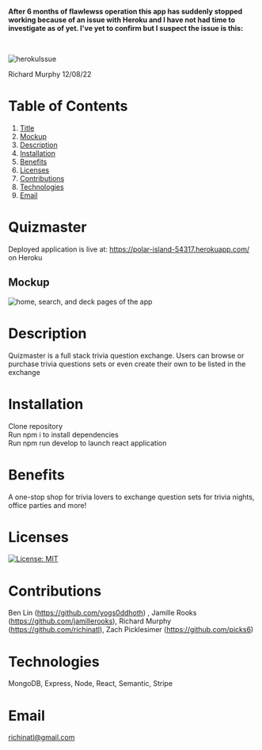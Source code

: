 **After 6 months of flawlewss operation this app has suddenly stopped working because of an issue with Heroku and I have not had time to investigate as of yet.
I've yet to confirm but I suspect the issue is this:**

<br>

![herokuIssue](https://user-images.githubusercontent.com/95508564/206523704-e40a7e93-2b40-4e46-9e16-0fba7097f881.png)

Richard Murphy 12/08/22

# Table of Contents
  1. [Title](#Title)
  2. [Mockup](#Mockup)
  3. [Description](#Description)
  4. [Installation](#Installation)
  5. [Benefits](#Benefits)
  6. [Licenses](#Licenses)
  7. [Contributions](#Contributions)
  8. [Technologies](#Technologies)
  9. [Email](#Email)
  

# Quizmaster
Deployed application is live at: https://polar-island-54317.herokuapp.com/ on Heroku
## Mockup 
<img src="./assets/../client/src/assets/images/mockup.png" alt="home, search, and deck pages of the app">

# Description
Quizmaster is a full stack trivia question exchange. Users can browse or purchase trivia questions sets or even create their own to be listed in the exchange
# Installation
Clone repository <br>
Run npm i to install dependencies <br>
Run npm run develop to launch react application
# Benefits
A one-stop shop for trivia lovers to exchange question sets for trivia nights, office parties and more!
# Licenses
[![License: MIT](https://img.shields.io/badge/License-MIT-yellow.svg)](https://opensource.org/licenses/MIT)
# Contributions
Ben Lin (https://github.com/yogs0ddhoth) , Jamille Rooks (https://github.com/jamillerooks), Richard Murphy (https://github.com/richinatl), Zach Picklesimer (https://github.com/picks6)
# Technologies
MongoDB, Express, Node, React, Semantic, Stripe
# Email
richinatl@gmail.com
